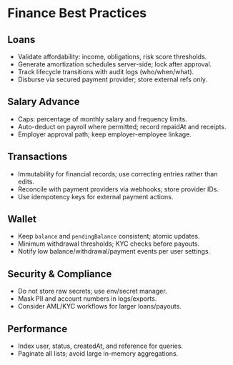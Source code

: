 # Finance Best Practices

## Loans
- Validate affordability: income, obligations, risk score thresholds.
- Generate amortization schedules server-side; lock after approval.
- Track lifecycle transitions with audit logs (who/when/what).
- Disburse via secured payment provider; store external refs only.

## Salary Advance
- Caps: percentage of monthly salary and frequency limits.
- Auto-deduct on payroll where permitted; record repaidAt and receipts.
- Employer approval path; keep employer-employee linkage.

## Transactions
- Immutability for financial records; use correcting entries rather than edits.
- Reconcile with payment providers via webhooks; store provider IDs.
- Use idempotency keys for external payment actions.

## Wallet
- Keep `balance` and `pendingBalance` consistent; atomic updates.
- Minimum withdrawal thresholds; KYC checks before payouts.
- Notify low balance/withdrawal/payment events per user settings.

## Security & Compliance
- Do not store raw secrets; use env/secret manager.
- Mask PII and account numbers in logs/exports.
- Consider AML/KYC workflows for larger loans/payouts.

## Performance
- Index user, status, createdAt, and reference for queries.
- Paginate all lists; avoid large in-memory aggregations.
